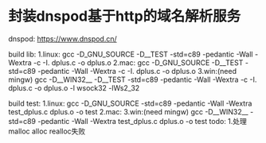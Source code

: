 # 封装dnspod基于http的域名解析服务
dnspod: https://www.dnspod.cn/

build lib:
1.linux:
    gcc -D_GNU_SOURCE -D__TEST -std=c89 -pedantic -Wall -Wextra -c -I. dplus.c -o dplus.o
2.mac:
    gcc -D_GNU_SOURCE -D__TEST -std=c89 -pedantic -Wall -Wextra -c -I. dplus.c -o dplus.o
3.win:(need mingw)
    gcc -D__WIN32__ -D__TEST -std=c89 -pedantic -Wall -Wextra -c -I. dplus.c -o dplus.o -l wsock32 -lWs2_32

build test:
1.linux:
    gcc -D_GNU_SOURCE -std=c89 -pedantic -Wall -Wextra test_dplus.c dplus.o -o test
2.mac:
3.win:(need mingw)
    gcc -D__WIN32__ -std=c89 -pedantic -Wall -Wextra test_dplus.c dplus.o -o test
    todo:
    1.处理malloc alloc realloc失败
